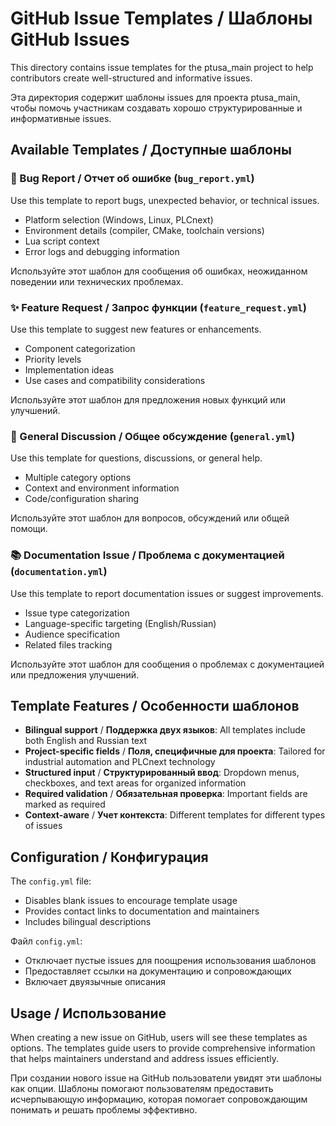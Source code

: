 # GitHub Issue Templates / Шаблоны GitHub Issues

This directory contains issue templates for the ptusa_main project to help contributors create well-structured and informative issues.

Эта директория содержит шаблоны issues для проекта ptusa_main, чтобы помочь участникам создавать хорошо структурированные и информативные issues.

## Available Templates / Доступные шаблоны

### 🐛 Bug Report / Отчет об ошибке (`bug_report.yml`)
Use this template to report bugs, unexpected behavior, or technical issues.
- Platform selection (Windows, Linux, PLCnext)
- Environment details (compiler, CMake, toolchain versions)
- Lua script context
- Error logs and debugging information

Используйте этот шаблон для сообщения об ошибках, неожиданном поведении или технических проблемах.

### ✨ Feature Request / Запрос функции (`feature_request.yml`)
Use this template to suggest new features or enhancements.
- Component categorization
- Priority levels
- Implementation ideas
- Use cases and compatibility considerations

Используйте этот шаблон для предложения новых функций или улучшений.

### 💬 General Discussion / Общее обсуждение (`general.yml`)
Use this template for questions, discussions, or general help.
- Multiple category options
- Context and environment information
- Code/configuration sharing

Используйте этот шаблон для вопросов, обсуждений или общей помощи.

### 📚 Documentation Issue / Проблема с документацией (`documentation.yml`)
Use this template to report documentation issues or suggest improvements.
- Issue type categorization
- Language-specific targeting (English/Russian)
- Audience specification
- Related files tracking

Используйте этот шаблон для сообщения о проблемах с документацией или предложения улучшений.

## Template Features / Особенности шаблонов

- **Bilingual support** / **Поддержка двух языков**: All templates include both English and Russian text
- **Project-specific fields** / **Поля, специфичные для проекта**: Tailored for industrial automation and PLCnext technology
- **Structured input** / **Структурированный ввод**: Dropdown menus, checkboxes, and text areas for organized information
- **Required validation** / **Обязательная проверка**: Important fields are marked as required
- **Context-aware** / **Учет контекста**: Different templates for different types of issues

## Configuration / Конфигурация

The `config.yml` file:
- Disables blank issues to encourage template usage
- Provides contact links to documentation and maintainers
- Includes bilingual descriptions

Файл `config.yml`:
- Отключает пустые issues для поощрения использования шаблонов
- Предоставляет ссылки на документацию и сопровождающих
- Включает двуязычные описания

## Usage / Использование

When creating a new issue on GitHub, users will see these templates as options. The templates guide users to provide comprehensive information that helps maintainers understand and address issues efficiently.

При создании нового issue на GitHub пользователи увидят эти шаблоны как опции. Шаблоны помогают пользователям предоставить исчерпывающую информацию, которая помогает сопровождающим понимать и решать проблемы эффективно.